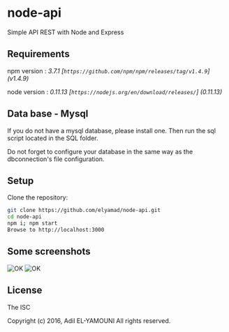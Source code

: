 # node-api
Simple API REST with Node and Express

## Requirements
npm version : *3.7.1 [`https://github.com/npm/npm/releases/tag/v1.4.9`] (v1.4.9)*

node version : *0.11.13 [`https://nodejs.org/en/download/releases/`] (0.11.13)*

## Data base - Mysql
If you do not have a mysql database, please install one. 
Then run the sql script located in the SQL folder.

Do not forget to configure your database in the same way as the dbconnection's file configuration.

## Setup
Clone the repository:

```sh
git clone https://github.com/elyamad/node-api.git
cd node-api
npm i; npm start
Browse to http://localhost:3000
```
## Some screenshots

![OK](http://i.imgur.com/A4eQJSo.png)
![OK](http://i.imgur.com/a/Tjynt.png)


License
-------

The ISC

Copyright (c) 2016, Adil EL-YAMOUNI
All rights reserved.
